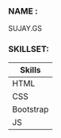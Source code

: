### NAME :
SUJAY.GS

### SKILLSET:

| Skills         |
| -------------  |
| HTML           |
| CSS            |
| Bootstrap      | 
| JS             |
